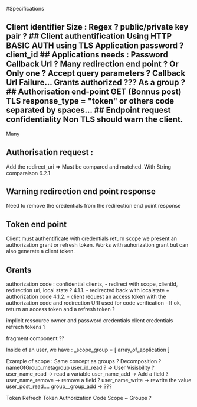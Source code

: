 #Specifications 

## Client identifier Size : Regex ?  public/private key pair ?  ## Client authentification Using HTTP BASIC AUTH using TLS Application password ?  client_id ## Applications needs : Password Callback Url ? Many redirection end point ? Or Only one ? Accept query parameters ?  Callback Url Failure...  Grants authorized ??? As a group ?  ## Authorisation end-point GET (Bonnus post) TLS response_type = "token" or others code separated by spaces...  ## Endpoint request confidentiality Non TLS should warn the client.

Many 

## Authorisation request :
Add the redirect_uri => Must be compared and matched. With String comparaison 6.2.1

## Warning redirection end point response
Need to remove the credentials from the redirection end point response


## Token end point

Client must authentificate with credentials
return scope
we present an authorization grant or refresh token.
Works with auhorization grant but can also generate a client token.

## Grants
authorization code : confidential clients,
    - redirect with scope, clientId, redirection uri, local state ?  4.1.1.
    - redirected back with localstate + authorization code 4.1.2.
    - client request an access token with the authorization code and redirection URI used for code verification
    - If ok, return an access token and a refresh token ?


implicit
ressource owner and password credentials
client credentials
refrech tokens ?

fragment component ??

Inside of an user, we have :
_scope_group = [ array_of_application ] 

Example of scope : 
    Same concept as groups ? Decomposition ?
        nameOfGroup_metagroup
    user_id_read ? => User Visisbility ?
    user_name_read -> read a variable
    user_name_add -> Add a field ?
    user_name_remove -> remove a field ?
    user_name_write -> rewrite the value
    user_post_read....
    group__group_add -> ??? 


Token
Refrech Token
Authorization Code
Scope ~ Groups ?
